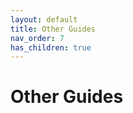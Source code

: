 ```yaml
---
layout: default
title: Other Guides
nav_order: 7
has_children: true
---
```

<!--Copyright (c) Laserfiche.
Licensed under the MIT License. See LICENSE in the project root for license information.-->
# Other Guides